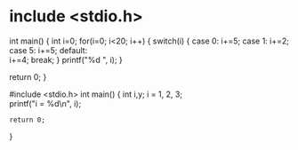 # include <stdio.h>
int main()
{
   int i=0;
   for(i=0; i<20; i++)
   {
     switch(i)
     {
       case 0:
         i+=5;
       case 1:
         i+=2;
       case 5:
         i+=5;
       default:              
         i+=4;
         break;
     }
     printf("%d  ", i);
   }
 
   
   return 0;
}


#include <stdio.h>
int main()
{
    int i,y;
    i = 1, 2, 3;        
    printf("i = %d\n", i);

    return 0;
}
